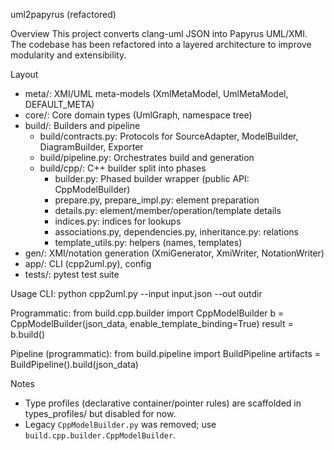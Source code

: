 uml2papyrus (refactored)

Overview
This project converts clang-uml JSON into Papyrus UML/XMI. The codebase has been refactored into a layered architecture to improve modularity and extensibility.

Layout
- meta/: XMI/UML meta-models (XmlMetaModel, UmlMetaModel, DEFAULT_META)
- core/: Core domain types (UmlGraph, namespace tree)
- build/: Builders and pipeline
  - build/contracts.py: Protocols for SourceAdapter, ModelBuilder, DiagramBuilder, Exporter
  - build/pipeline.py: Orchestrates build and generation
  - build/cpp/: C++ builder split into phases
    - builder.py: Phased builder wrapper (public API: CppModelBuilder)
    - prepare.py, prepare_impl.py: element preparation
    - details.py: element/member/operation/template details
    - indices.py: indices for lookups
    - associations.py, dependencies.py, inheritance.py: relations
    - template_utils.py: helpers (names, templates)
- gen/: XMI/notation generation (XmiGenerator, XmiWriter, NotationWriter)
- app/: CLI (cpp2uml.py), config
- tests/: pytest test suite

Usage
CLI:
python cpp2uml.py --input input.json --out outdir

Programmatic:
from build.cpp.builder import CppModelBuilder
b = CppModelBuilder(json_data, enable_template_binding=True)
result = b.build()

Pipeline (programmatic):
from build.pipeline import BuildPipeline
artifacts = BuildPipeline().build(json_data)

Notes
- Type profiles (declarative container/pointer rules) are scaffolded in types_profiles/ but disabled for now.
- Legacy `CppModelBuilder.py` was removed; use `build.cpp.builder.CppModelBuilder`.


